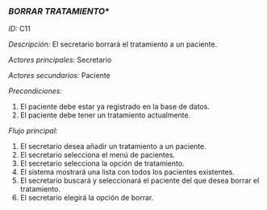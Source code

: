 ### *BORRAR TRATAMIENTO**
*ID:* C11	

*Descripción:* El secretario borrará el tratamiento a un paciente.

*Actores principales:* Secretario       

*Actores secundarios:* Paciente

*Precondiciones:*
1. El paciente debe estar ya registrado en la base de datos.
2. El paciente debe tener un tratamiento actualmente.

*Flujo principal:*
1. El secretario desea añadir un tratamiento a un paciente.
2. El secretario selecciona el menú de pacientes.
3. El secretario selecciona la opción de tratamiento.
4. El sistema mostrará una lista con todos los pacientes existentes.
5. El secretario buscará y seleccionará el paciente del que desea borrar el tratamiento.
6. El secretario elegirá la opción de borrar.

